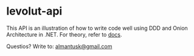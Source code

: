 # levolut-api

This API is an illustration of how to write code well using DDD and Onion Architecture in .NET. For theory, refer to [docs](./docs).

Questios?
Write to: almantusk@gmail.com

